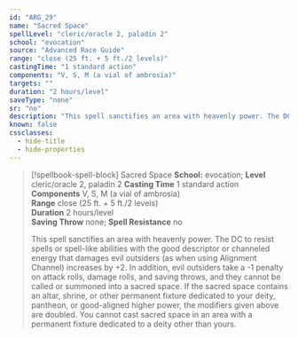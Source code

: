 ```yaml
---
id: "ARG_29"
name: "Sacred Space"
spellLevel: "cleric/oracle 2, paladin 2"
school: "evocation"
source: "Advanced Race Guide"
range: "close (25 ft. + 5 ft./2 levels)"
castingTime: "1 standard action"
components: "V, S, M (a vial of ambrosia)"
targets: ""
duration: "2 hours/level"
saveType: "none"
sr: "no"
description: "This spell sanctifies an area with heavenly power. The DC to resist spells or spell-like abilities with the good descriptor or channeled energy that damages evil outsiders (as when using Alignment Channel) increases by +2. In addition, evil outsiders take a -1 penalty on attack rolls, damage rolls, and saving throws, and they cannot be called or summoned into a sacred space. If the sacred space contains an altar, shrine, or other permanent fixture dedicated to your deity, pantheon, or good-aligned higher power, the modifiers given above are doubled. You cannot cast sacred space in an area with a permanent fixture dedicated to a deity other than yours."
known: false
cssclasses:
  - hide-title
  - hide-properties
---
```


> [!spellbook-spell-block] Sacred Space
> **School:** evocation; **Level** cleric/oracle 2, paladin 2
> **Casting Time** 1 standard action  
> **Components** V, S, M (a vial of ambrosia)  
> **Range** close (25 ft. + 5 ft./2 levels)  
> **Duration** 2 hours/level  
> **Saving Throw** none; **Spell Resistance** no
> 
> This spell sanctifies an area with heavenly power. The DC to resist spells or spell-like abilities with the good descriptor or channeled energy that damages evil outsiders (as when using Alignment Channel) increases by +2. In addition, evil outsiders take a -1 penalty on attack rolls, damage rolls, and saving throws, and they cannot be called or summoned into a sacred space. If the sacred space contains an altar, shrine, or other permanent fixture dedicated to your deity, pantheon, or good-aligned higher power, the modifiers given above are doubled. You cannot cast sacred space in an area with a permanent fixture dedicated to a deity other than yours.